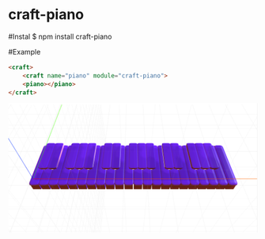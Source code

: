 # craft-piano

#Instal
$ npm install craft-piano

#Example
```html
<craft>
	<craft name="piano" module="craft-piano">
	<piano></piano>
</craft>
```

![example](example.png)